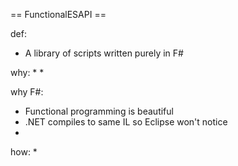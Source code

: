 == FunctionalESAPI ==
 
def: 
* A library of scripts written purely in F#

why: 
* 
*

why F#:
* Functional programming is beautiful
* .NET compiles to same IL so Eclipse won't notice
*

how:
*
